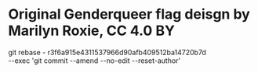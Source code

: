 # Original Genderqueer flag deisgn by Marilyn Roxie, CC 4.0 BY

git rebase - r3f6a915e4311537966d90afb409512ba14720b7d \
    --exec 'git commit --amend --no-edit --reset-author'
